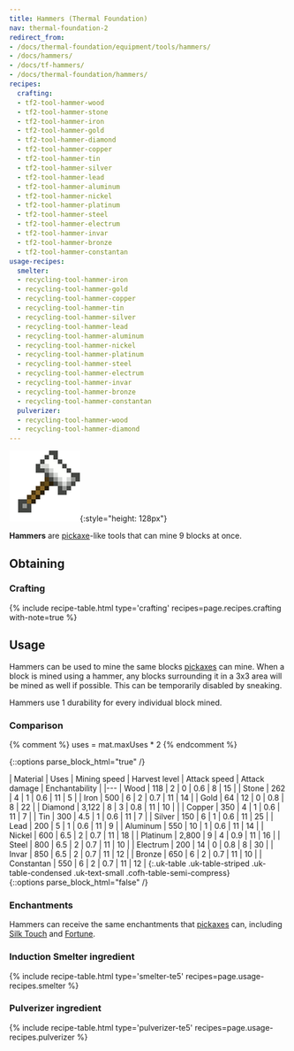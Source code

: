 ```yaml
---
title: Hammers (Thermal Foundation)
nav: thermal-foundation-2
redirect_from:
- /docs/thermal-foundation/equipment/tools/hammers/
- /docs/hammers/
- /docs/tf-hammers/
- /docs/thermal-foundation/hammers/
recipes:
  crafting:
  - tf2-tool-hammer-wood
  - tf2-tool-hammer-stone
  - tf2-tool-hammer-iron
  - tf2-tool-hammer-gold
  - tf2-tool-hammer-diamond
  - tf2-tool-hammer-copper
  - tf2-tool-hammer-tin
  - tf2-tool-hammer-silver
  - tf2-tool-hammer-lead
  - tf2-tool-hammer-aluminum
  - tf2-tool-hammer-nickel
  - tf2-tool-hammer-platinum
  - tf2-tool-hammer-steel
  - tf2-tool-hammer-electrum
  - tf2-tool-hammer-invar
  - tf2-tool-hammer-bronze
  - tf2-tool-hammer-constantan
usage-recipes:
  smelter:
  - recycling-tool-hammer-iron
  - recycling-tool-hammer-gold
  - recycling-tool-hammer-copper
  - recycling-tool-hammer-tin
  - recycling-tool-hammer-silver
  - recycling-tool-hammer-lead
  - recycling-tool-hammer-aluminum
  - recycling-tool-hammer-nickel
  - recycling-tool-hammer-platinum
  - recycling-tool-hammer-steel
  - recycling-tool-hammer-electrum
  - recycling-tool-hammer-invar
  - recycling-tool-hammer-bronze
  - recycling-tool-hammer-constantan
  pulverizer:
  - recycling-tool-hammer-wood
  - recycling-tool-hammer-diamond
---
```


![Hammers](/assets/images/thermal-foundation-2/hammers.gif){:style="height: 128px"}


**Hammers** are [pickaxe](https://minecraft.gamepedia.com/Pickaxe)-like tools
that can mine 9 blocks at once.


Obtaining
---------

### Crafting
{% include recipe-table.html type='crafting' recipes=page.recipes.crafting with-note=true %}


Usage
-----

Hammers can be used to mine the same blocks
[pickaxes](https://minecraft.gamepedia.com/Pickaxe) can mine. When a block is
mined using a hammer, any blocks surrounding it in a 3x3 area will be mined as
well if possible. This can be temporarily disabled by sneaking.

Hammers use 1 durability for every individual block mined.

### Comparison
{% comment %}
uses = mat.maxUses * 2
{% endcomment %}

{::options parse_block_html="true" /}
<div class="uk-overflow-container">
| Material | Uses | Mining speed | Harvest level | Attack speed | Attack damage | Enchantability |
|---
| Wood | 118 | 2 | 0 | 0.6 | 8 | 15 |
| Stone | 262 | 4 | 1 | 0.6 | 11 | 5 |
| Iron | 500 | 6 | 2 | 0.7 | 11 | 14 |
| Gold | 64 | 12 | 0 | 0.8 | 8 | 22 |
| Diamond | 3,122 | 8 | 3 | 0.8 | 11 | 10 |
|
| Copper | 350 | 4 | 1 | 0.6 | 11 | 7 |
| Tin | 300 | 4.5 | 1 | 0.6 | 11 | 7 |
| Silver | 150 | 6 | 1 | 0.6 | 11 | 25 |
| Lead | 200 | 5 | 1 | 0.6 | 11 | 9 |
| Aluminum | 550 | 10 | 1 | 0.6 | 11 | 14 |
| Nickel | 600 | 6.5 | 2 | 0.7 | 11 | 18 |
| Platinum | 2,800 | 9 | 4 | 0.9 | 11 | 16 |
| Steel | 800 | 6.5 | 2 | 0.7 | 11 | 10 |
| Electrum | 200 | 14 | 0 | 0.8 | 8 | 30 |
| Invar | 850 | 6.5 | 2 | 0.7 | 11 | 12 |
| Bronze | 650 | 6 | 2 | 0.7 | 11 | 10 |
| Constantan | 550 | 6 | 2 | 0.7 | 11 | 12 |
{:.uk-table .uk-table-striped .uk-table-condensed .uk-text-small .cofh-table-semi-compress}
</div>
{::options parse_block_html="false" /}

### Enchantments
Hammers can receive the same enchantments that
[pickaxes](https://minecraft.gamepedia.com/Pickaxe) can, including [Silk
Touch](https://minecraft.gamepedia.com/Silk_Touch) and
[Fortune](https://minecraft.gamepedia.com/Fortune).

### Induction Smelter ingredient
{% include recipe-table.html type='smelter-te5' recipes=page.usage-recipes.smelter %}

### Pulverizer ingredient
{% include recipe-table.html type='pulverizer-te5' recipes=page.usage-recipes.pulverizer %}
